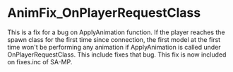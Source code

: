 AnimFix_OnPlayerRequestClass
============================

This is a fix for a bug on ApplyAnimation function. If the player reaches the spawn class for the first time since connection, the first model at the first time won't be performing any animation if ApplyAnimation is called under OnPlayerRequestClass. This include fixes that bug.
This fix is now included on fixes.inc of SA-MP.

